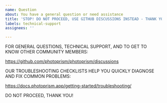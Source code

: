 ```yaml
---
name: Question
about: You have a general question or need assistance
title: 'STOP! DO NOT PROCEED, USE GITHUB DISCUSSIONS INSTEAD - THANK YOU'
labels: technical-support
assignees: ''

---
```


FOR GENERAL QUESTIONS, TECHNICAL SUPPORT, AND TO GET TO KNOW OTHER COMMUNITY MEMBERS:

  <https://github.com/photoprism/photoprism/discussions>

OUR TROUBLESHOOTING CHECKLISTS HELP YOU QUICKLY DIAGNOSE AND FIX COMMON PROBLEMS:

  <https://docs.photoprism.app/getting-started/troubleshooting/>

DO NOT PROCEED, THANK YOU!
